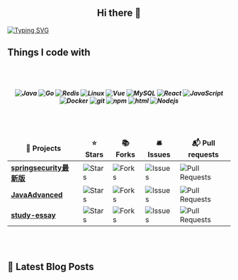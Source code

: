 <h2 align="center">Hi there 👋</h2>

[![Typing SVG](https://readme-typing-svg.demolab.com?font=Fira+Code&weight=500&pause=1000&color=F78A13&width=600&height=40&lines=%E5%9C%A8%E9%80%BB%E8%BE%91%E7%9A%84%E6%A3%AE%E6%9E%97%E9%87%8C%EF%BC%8C%E4%BB%A3%E7%A0%81%E5%A6%82%E8%AF%97%E8%A1%8C%E8%88%AC%E6%B5%81%E6%B7%8C%EF%BC%8C%E8%AE%BE%E8%AE%A1%E7%9A%84%E7%94%BB%E7%AC%94%E7%BB%98%E5%87%BA%E6%A2%A6%E6%83%B3%E7%9A%84%E6%A8%A1%E6%A0%B7)](https://git.io/typing-svg)

<h2>Things I code with</h2>
</br>
</br>
<h5 align="center">
  <img alt="Java" src="https://img.shields.io/badge/-Java-007396?style=flat-square&logo=java&logoColor=white" />
  <img alt="Go" src="https://img.shields.io/badge/-Go-00ADD8?style=flat-square&logo=go&logoColor=white" />
  <img alt="Redis" src="https://img.shields.io/badge/Redis-234479?style=flat-square&logo=redis&logoColor=white" />
  <img alt="Linux" src="https://img.shields.io/badge/-Linux-FCC624?style=flat-square&logo=linux&logoColor=white" />
  <img alt="Vue" src="https://img.shields.io/badge/-Vue-%2335495e?style=flat-square&logo=vue.js&logoColor=white" />
  <img alt="MySQL" src="https://img.shields.io/badge/-MySQL-4479A1?style=flat-square&logo=mysql&logoColor=white" />
  <img alt="React" src="https://img.shields.io/badge/-React-45b8d8?style=flat-square&logo=react&logoColor=white" />
  <img alt="JavaScript" src="https://img.shields.io/badge/-JavaScript-8DD6F9?style=flat-square&logo=webpack&logoColor=white" /> 
  <img alt="Docker" src="https://img.shields.io/badge/-Docker-46a2f1?style=flat-square&logo=docker&logoColor=white" />
  <img alt="git" src="https://img.shields.io/badge/-Git-F05032?style=flat-square&logo=git&logoColor=white" />
  <img alt="npm" src="https://img.shields.io/badge/-NPM-CB3837?style=flat-square&logo=npm&logoColor=white" />
  <img alt="html" src="https://img.shields.io/badge/-HTML-E34F26?style=flat-square&logo=html5&logoColor=white" />
  <img alt="Nodejs" src="https://img.shields.io/badge/-Nodejs-43853d?style=flat-square&logo=Node.js&logoColor=white" />
</h5>
</br>
</br>
<table align="center">
  <thead align="center">
    <tr border: none;>
      <td><b>🎁 Projects</b></td>
      <td><b>⭐ Stars</b></td>
      <td><b>📚 Forks</b></td>
      <td><b>🛎 Issues</b></td>
      <td><b>📬 Pull requests</b></td>
    </tr>
  </thead>
  <tbody>
    <tr>
      <td><a href="https://github.com/Breeze1203/springsecurity6.0"><b>springsecurity最新版</b></a></td>
      <td><img alt="Stars" src="https://img.shields.io/github/stars/Breeze1203/springsecurity6.0?style=flat-square&labelColor=343b41"/></td>
      <td><img alt="Forks" src="https://img.shields.io/github/forks/Breeze1203/springsecurity6.0?style=flat-square&labelColor=343b41"/></td>
      <td><img alt="Issues" src="https://img.shields.io/github/issues/Breeze1203/springsecurity6.0?style=flat-square&labelColor=343b41"/></td>
      <td><img alt="Pull Requests" src="https://img.shields.io/github/issues-pr/Breeze1203/springsecurity6.0?style=flat-square&labelColor=343b41"/></td>
    </tr>
	  <tr>
      <td><a href="https://github.com/Breeze1203/JavaAdvanced"><b>JavaAdvanced</b></a></td>
      <td><img alt="Stars" src="https://img.shields.io/github/stars/Breeze1203/JavaAdvanced?style=flat-square&labelColor=343b41"/></td>
      <td><img alt="Forks" src="https://img.shields.io/github/forks/Breeze1203/JavaAdvanced?style=flat-square&labelColor=343b41"/></td>
      <td><img alt="Issues" src="https://img.shields.io/github/issues/Breeze1203/JavaAdvanced?style=flat-square&labelColor=343b41"/></td>
      <td><img alt="Pull Requests" src="https://img.shields.io/github/issues-pr/Breeze1203/JavaAdvanced?style=flat-square&labelColor=343b41"/></td>
    </tr>
    <tr>
       <td><a href="https://github.com/Breeze1203/study-essay"><b>study-essay</b></a></td>
      <td><img alt="Stars" src="https://img.shields.io/github/stars/Breeze1203/study-essay?style=flat-square&labelColor=343b41"/></td>
      <td><img alt="Forks" src="https://img.shields.io/github/forks/Breeze1203/study-essay?style=flat-square&labelColor=343b41"/></td>
      <td><img alt="Issues" src="https://img.shields.io/github/issues/Breeze1203/study-essay?style=flat-square&labelColor=343b41"/></td>
      <td><img alt="Pull Requests" src="https://img.shields.io/github/issues-pr/Breeze1203/study-essay?style=flat-square&labelColor=343b41"/></td>
    </tr>
  </tbody>
</table>
</br>
</br>
<h2>📕 Latest Blog Posts</h2>
<!-- BLOG-POST-LIST:START -->
<!-- BLOG-POST-LIST:END -->


